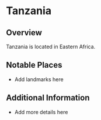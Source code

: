 # Tanzania
## Overview
Tanzania is located in Eastern Africa.

## Notable Places
- Add landmarks here

## Additional Information
- Add more details here
